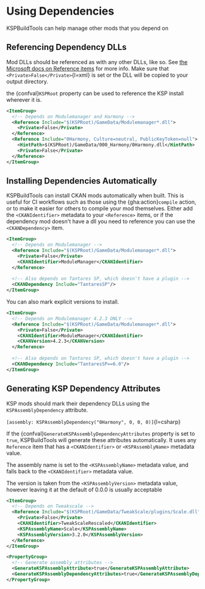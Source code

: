 # Using Dependencies

KSPBuildTools can help manage other mods that you depend on

## Referencing Dependency DLLs

Mod DLLs should be referenced as with any other DLLs, like so. See [the Microsoft docs on Reference items](https://learn.microsoft.com/en-us/visualstudio/msbuild/common-msbuild-project-items?view=vs-2022#reference) for more info. Make sure that `<Private>False</Private>`{l=xml} is set or the DLL will be copied to your output directory.

the {confval}`KSPRoot` property can be used to reference the KSP install wherever it is. 
```xml
<ItemGroup>
  <!-- Depends on Modulemanager and Harmony -->
  <Reference Include="$(KSPRoot)/GameData/Modulemanager*.dll">
    <Private>False</Private>
  </Reference>
  <Reference Include="0Harmony, Culture=neutral, PublicKeyToken=null">
    <HintPath>$(KSPRoot)/GameData/000_Harmony/0Harmony.dll</HintPath>
    <Private>False</Private>
  </Reference>
</ItemGroup>
```

## Installing Dependencies Automatically

KSPBuildTools can install CKAN mods automatically when built. This is useful for CI workflows such as those using the {gha:action}`compile` action, or to make it easier for others to compile your mod themselves. Either add the `<CKANIdentifier>` metadata to your `<Reference>` items, or if the dependency mod doesn't have a dll you need to reference you can use the `<CKANDependency>` item.

```xml
<ItemGroup>
  <!-- Depends on Modulemanager -->
  <Reference Include="$(KSPRoot)/GameData/Modulemanager*.dll">
    <Private>False</Private>
    <CKANIdentifier>ModuleManager</CKANIdentifier>
  </Reference>
  
  <!-- Also depends on Tantares SP, which doesn't have a plugin -->
  <CKANDependency Include="TantaresSP"/>
</ItemGroup>
```

You can also mark explicit versions to install. 

```xml
<ItemGroup>
  <!-- Depends on Modulemanager 4.2.3 ONLY -->
  <Reference Include="$(KSPRoot)/GameData/Modulemanager*.dll">
    <Private>False</Private>
    <CKANIdentifier>ModuleManager</CKANIdentifier>
    <CKANVersion>4.2.3</CKANVersion>
  </Reference>
  
  <!-- Also depends on Tantares SP, which doesn't have a plugin -->
  <CKANDependency Include="TantaresSP==6.0"/>
</ItemGroup>
```

## Generating KSP Dependency Attributes

KSP mods should mark their dependency DLLs using the `KSPAssemblyDependency` attribute.

`[assembly: KSPAssemblyDependency("0Harmony", 0, 0, 0)]`{l=csharp}

If the {confval}`GenerateKSPAssemblyDependencyAttributes` property is set to `true`, KSPBuildTools will generate these attributes automatically. It uses any `Reference` item that has a `<CKANIdentifier>` or `<KSPAssemblyName>` metadata value.

The assembly name is set to the `<KSPAssemblyName>` metadata value, and falls back to the `<CKANIdentifier>` metadata value. 

The version is taken from the `<KSPAssemblyVersion>` metadata value, however leaving it at the default of 0.0.0 is usually acceptable

```xml
<ItemGroup>
  <!-- Depends on Tweakscale -->
  <Reference Include="$(KSPRoot)/GameData/TweakScale/plugins/Scale.dll">
    <Private>False</Private>
    <CKANIdentifier>TweakScaleRescaled</CKANIdentifier>
    <KSPAssemblyName>Scale</KSPAssemblyName>
    <KSPAssemblyVersion>3.2.0</KSPAssemblyVersion>
  </Reference>
</ItemGroup>

<PropertyGroup>
  <!-- Generate assembly attributes -->
  <GenerateKSPAssemblyAttribute>true</GenerateKSPAssemblyAttribute>
  <GenerateKSPAssemblyDependencyAttributes>true</GenerateKSPAssemblyDependencyAttributes>
</PropertyGroup>
```
